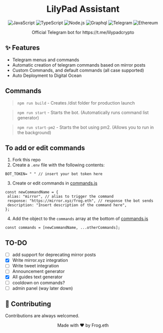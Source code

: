 <!-- Title -->
<h1 align="center">LilyPad Assistant</h1>

<!-- Badges -->
<p align="center">
  <img src="https://img.shields.io/badge/javascript-%23323330.svg?style=for-the-badge&logo=javascript&logoColor=%23F7DF1E" alt="JavaScript">
  <img src="https://img.shields.io/badge/typescript-%23007ACC.svg?style=for-the-badge&logo=typescript&logoColor=white" alt="TypeScript">
  <img src="https://img.shields.io/badge/node.js-6DA55F?style=for-the-badge&logo=node.js&logoColor=white" alt="Node.js">
  <img src="https://img.shields.io/badge/-GraphQL-E10098?style=for-the-badge&logo=graphql&logoColor=white" alt="Graphql">
  <img src="https://img.shields.io/badge/Telegram-2CA5E0?style=for-the-badge&logo=telegram&logoColor=white" alt="Telegram">
  <img src="https://img.shields.io/badge/Ethereum-3C3C3D?style=for-the-badge&logo=Ethereum&logoColor=white" alt="Ethereum">
</p>

<!-- Description -->
<p align="center">Official Telegram bot for https://t.me/lilypadcrypto</p>

<!-- Features -->
## ✨ Features
- Telegram menus and commands
- Automatic creation of telegram commands based on mirror posts
- Custom Commands, and default commands (all case supported)
- Auto Deployment to Digital Ocean

## Commands
> `npm run build` - Creates /dist folder for production launch

> `npm run start` - Starts the bot. (Automatically runs command list generator)

> `npm run start-pm2` - Starts the bot using pm2. (Allows you to run in the background)

## To add or edit commands

1. Fork this repo
2. Create a `.env` file with the following contents:

```
BOT_TOKEN= " " // insert your bot token here
```

3. Create or edit commands in [commands.js](/src/bot/commands/commands.js)

```
const newCommandName = {
 alias: "mirror", // alias to trigger the command
 response: "https://mirror.xyz/frog.eth", // response the bot sends
 description: "Insert description of the command here",
};
```

4. Add the object to the `commands` array at the bottom of [commands.js](/bot/commands/commands.js)

```
const commands = [newCommandName, ...otherCommands];
```

## TO-DO

- [ ] add support for deprecating mirror posts
- [x] Write mirror.xyz integration
- [ ] Write tweet integration
- [ ] Announcement generator
- [x] All guides text generator
- [ ] cooldown on commands?
- [ ] admin panel (way later down)

<!-- Contributing -->
## 🤝 Contributing
Contributions are always welcomed.

<!-- Footer -->
<p align="center">
  Made with ❤️ by Frog.eth
</p>

